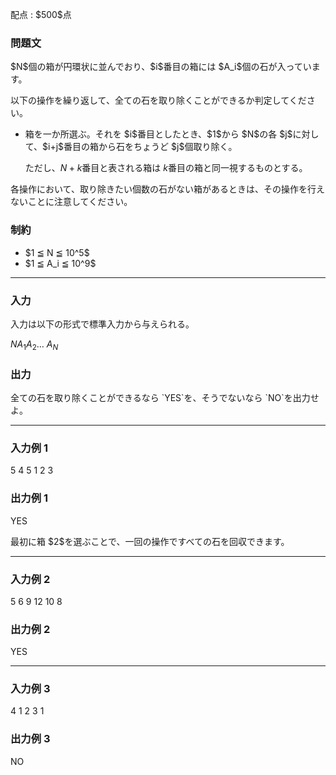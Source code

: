 
<div>

<span>

<span>

<p>
配点 : $500$点
</p>

<div>

<section>

### **問題文**

<p>
$N$個の箱が円環状に並んでおり、$i$番目の箱には $A_i$個の石が入っています。
</p>

<p>
以下の操作を繰り返して、全ての石を取り除くことができるか判定してください。
</p>

<ul>

<li>
箱を一か所選ぶ。それを $i$番目としたとき、$1$から $N$の各 $j$に対して、$i+j$番目の箱から石をちょうど $j$個取り除く。

ただし、$N+k$番目と表される箱は  $k$番目の箱と同一視するものとする。
</li>

</ul>

<p>
各操作において、取り除きたい個数の石がない箱があるときは、その操作を行えないことに注意してください。
</p>

</section>

</div>

<div>

<section>

### **制約**

<ul>

<li>
$1 ≦ N ≦ 10^5$
</li>

<li>
$1 ≦ A_i ≦ 10^9$
</li>

</ul>

</section>

</div>

---

<div>

<div>

<section>

### **入力**

<p>
入力は以下の形式で標準入力から与えられる。
</p>

<div>

$N$$A_1$$A_2$… $A_N$
</div>

</section>

</div>

<div>

<section>

### **出力**

<p>
全ての石を取り除くことができるなら `YES`を、そうでないなら `NO`を出力せよ。
</p>

</section>

</div>

</div>

---

<div>

<section>

### **入力例 1**

<div>

5
4 5 1 2 3

</div>

</section>

</div>

<div>

<section>

### **出力例 1**

<div>

YES

</div>

<p>
最初に箱 $2$を選ぶことで、一回の操作ですべての石を回収できます。
</p>

</section>

</div>

---

<div>

<section>

### **入力例 2**

<div>

5
6 9 12 10 8

</div>

</section>

</div>

<div>

<section>

### **出力例 2**

<div>

YES

</div>

</section>

</div>

---

<div>

<section>

### **入力例 3**

<div>

4
1 2 3 1

</div>

</section>

</div>

<div>

<section>

### **出力例 3**

<div>

NO

</div>

</section>

</div>

</span>

</span>

</div>
